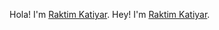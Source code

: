 Hola! I'm [Raktim Katiyar](https://github.com/raktim97).
Hey! I'm [Raktim Katiyar](https://github.com/raktim97).
